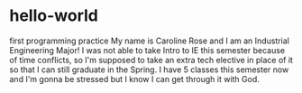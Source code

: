 # hello-world
first programming practice 
My name is Caroline Rose and I am an Industrial Engineering Major! I was not able to take Intro to IE this semester because of time conflicts, so I'm supposed to take an extra tech elective in place of it so that I can still graduate in the Spring. I have 5 classes this semester now and I'm gonna be stressed but I know I can get through it with God. 
